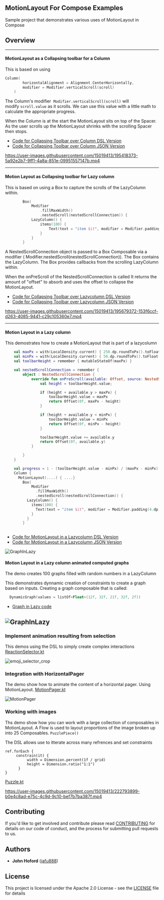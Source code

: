 ## MotionLayout For Compose Examples
Sample project that demonstrates various uses of MotionLayout in Compose

## Overview
-----------------------------

#### MotionLayout as a Collapsing toolbar for a Column

This is based on using 
```kotlin
Column(
        horizontalAlignment = Alignment.CenterHorizontally,
        modifier = Modifier.verticalScroll(scroll)
    )
```

The Column's modifier  ```Modifier.verticalScroll(scroll)``` will modify ```scroll.value``` as it scrolls.
We can use this value with a little math to calculate the appropriate progress. 

When the Column is at the start the MotionLayout sits on top of the Spacer.
As the user scrolls up the MotionLayout shrinks with the scrolling Spacer then stops.

* [Code for Collapsing Toolbar over Column DSL Version](https://github.com/androidx/constraintlayout/blob/main/demoProjects/ExamplesComposeMotionLayout/app/src/main/java/com/example/examplescomposemotionlayout/CollapsingToolbarDsl.kt)
* [Code for Collapsing Toolbar over Column JSON Version](https://github.com/androidx/constraintlayout/blob/main/demoProjects/ExamplesComposeMotionLayout/app/src/main/java/com/example/examplescomposemotionlayout/CollapsingToolbarJson.kt)

https://user-images.githubusercontent.com/15019413/195418373-5a92e2b7-9ff1-4a8a-851e-09951557147b.mp4

-----------------------------

#### Motion Layout as Collapsing toolbar for Lazy column

This is based on using a Box to capture the scrolls of the LazyColumn within.
```kotlin
        Box(
            Modifier
                .fillMaxWidth()
                .nestedScroll(nestedScrollConnection)) {
            LazyColumn() {
                items(100) {
                    Text(text = "item $it", modifier = Modifier.padding(4.dp))
                }
            }
        }
```
A NestedScrollConnection object is passed to a Box Composable via a modifier ( Modifier.nestedScroll(nestedScrollConnection)). The Box contains the LazyColumn.
The Box provides callbacks from the scrolling LazyColumn within. 

When the onPreScroll of the NestedScrollConnection is called It returns the amount of "offset" to absorb and uses the offset to collapse the MotionLayout.

* [Code for Collapsing Toolbar over Lazycolumn DSL Version](https://github.com/androidx/constraintlayout/blob/main/demoProjects/ExamplesComposeMotionLayout/app/src/main/java/com/example/examplescomposemotionlayout/CollapsingToolbarLazyDsl.kt)
* [Code for Collapsing Toolbar over Lazycolumn JSON Version](https://github.com/androidx/constraintlayout/blob/main/demoProjects/ExamplesComposeMotionLayout/app/src/main/java/com/example/examplescomposemotionlayout/CollapsingToolbarLazyJson.kt)

https://user-images.githubusercontent.com/15019413/195679372-153f6ccf-d263-4085-9441-c29c105360e7.mp4

-----------------------------

#### Motion Layout in a Lazy column

This demostrates how to create a MotionLayout that is part of a lazycolumn

```Kotlin
    val maxPx = with(LocalDensity.current) { 250.dp.roundToPx().toFloat() }
    val minPx = with(LocalDensity.current) { 50.dp.roundToPx().toFloat() }
    val toolbarHeight = remember { mutableStateOf(maxPx) }

    val nestedScrollConnection = remember {
        object : NestedScrollConnection {
            override fun onPreScroll(available: Offset, source: NestedScrollSource): Offset {
                val height = toolbarHeight.value;

                if (height + available.y > maxPx) {
                    toolbarHeight.value = maxPx
                    return Offset(0f, maxPx - height)
                }

                if (height + available.y < minPx) {
                    toolbarHeight.value = minPx
                    return Offset(0f, minPx - height)
                }

                toolbarHeight.value += available.y
                return Offset(0f, available.y)
            }

        }
    }

    val progress = 1 - (toolbarHeight.value - minPx) / (maxPx - minPx);
    Column {
      MotionLayout(....) { ....} 
        Box(
            Modifier
              .fillMaxWidth()
              .nestedScroll(nestedScrollConnection)) {
          LazyColumn() {
            items(100) {
              Text(text = "item $it", modifier = Modifier.padding(4.dp))
            }
          }
        }      
  
```

* [Code for MotionLayout in a Lazycolumn DSL Version](https://github.com/androidx/constraintlayout/blob/main/demoProjects/ExamplesComposeMotionLayout/app/src/main/java/com/example/examplescomposemotionlayout/MotionInLazyColumnDsl.kt)
* [Code for MotionLayout in a Lazycolumn JSON Version](https://github.com/androidx/constraintlayout/blob/main/demoProjects/ExamplesComposeMotionLayout/app/src/main/java/com/example/examplescomposemotionlayout/MotionInLazyColumnJson.kt)

![GraphInLazy](https://user-images.githubusercontent.com/15019413/195972547-c532fea8-08f0-4d71-acc6-059e438ea8fb.gif)

#### Motion Layout in a Lazy column animated computed graphs

The demo creates 100 graphs filled with random numbers in a LazyColumn

This demonstrates dynnamic creation of constraints to create a graph based on inputs. 
Creating a graph composable that is called:

```kotlin
  DynamicGraph(values = listOf<Float>(12f, 32f, 21f, 32f, 2f))
```

* [Graph in Lazy code](https://github.com/androidx/constraintlayout/blob/main/demoProjects/ExamplesComposeMotionLayout/app/src/main/java/com/example/examplescomposemotionlayout/DynamicGraph.kt)


![GraphInLazy](https://user-images.githubusercontent.com/15019413/195987030-29d2a656-26e9-4087-93e4-8e62e31ce73d.gif)
---------------
### Implement animation resulting from selection

This demos using the DSL to simply create complex interactions
[ReactionSelector.kt](https://github.com/androidx/constraintlayout/blob/main/demoProjects/ExamplesComposeMotionLayout/app/src/main/java/com/example/examplescomposemotionlayout/ReactionSelecor.kt) 

![emoji_selector_crop](https://user-images.githubusercontent.com/15019413/197297375-9a2463dc-8a40-48d7-8526-6b9424f9ec46.gif)

### Integration with HorizontalPager 

The demo show how to animate the content of a horizontal pager. Using MotionLayout.
[MotionPager.kt](https://github.com/androidx/constraintlayout/blob/main/demoProjects/ExamplesComposeMotionLayout/app/src/main/java/com/example/examplescomposemotionlayout/MotionPager.kt) 

![MotionPager](https://user-images.githubusercontent.com/15019413/219712219-7cb99bf3-8760-4df6-8189-53b20287f614.gif)


### Working with images

Ths demo show how you can work with a large collection of composables in MotionLayout.
A Flow is used to layout proportions of the image broken up into 25 Composables. ```PuzzlePiece()```

The DSL allows use to itterate across many refrences and set constraints
 ```kolin
ref.forEach {
      constrain(it) {
           width = Dimension.percent(1f / grid)
           height = Dimension.ratio("1:1")
       }
}
```


[Puzzle.kt](https://github.com/androidx/constraintlayout/blob/main/demoProjects/ExamplesComposeMotionLayout/app/src/main/java/com/example/examplescomposemotionlayout/Puzzle.kt) 


https://user-images.githubusercontent.com/15019413/222793899-b0e4c8ad-e75c-4c9d-9c10-bef7b7ba387f.mp4










## Contributing

If you'd like to get involved and contribute please read [CONTRIBUTING](https://github.com/androidx/constraintlayout/blob/main/CONTRIBUTING.md) for details on our code of conduct, and the process for submitting pull requests to us.

## Authors

- **John Hoford** ([jafu888](https://github.com/jafu888))

## License

This project is licensed under the Apache 2.0 License - see the [LICENSE](https://github.com/androidx/constraintlayout/blob/main/LICENSE) file for details
